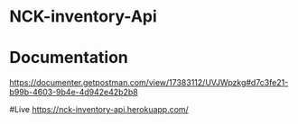 # NCK-inventory-Api

# Documentation
https://documenter.getpostman.com/view/17383112/UVJWpzkg#d7c3fe21-b99b-4603-9b4e-4d942e42b2b8

#Live
https://nck-inventory-api.herokuapp.com/
